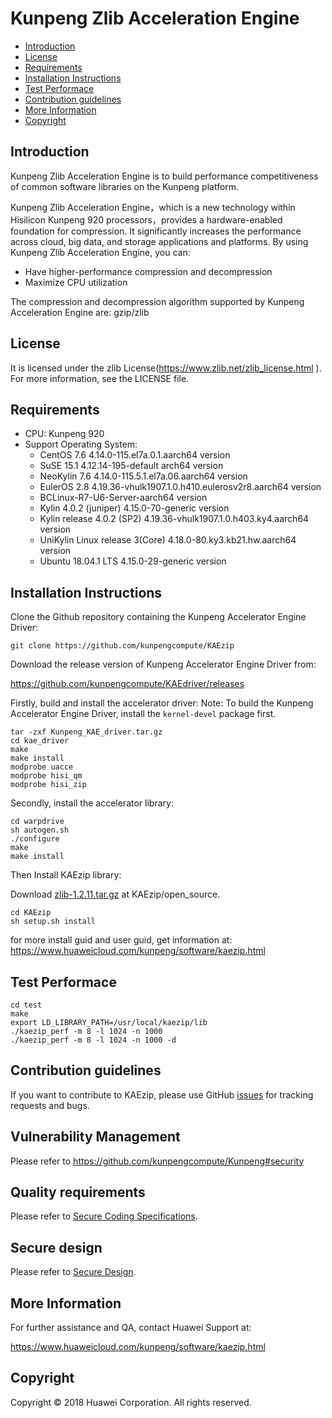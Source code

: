# Kunpeng Zlib Acceleration Engine

- [Introduction](#introduction)
- [License](#license)
- [Requirements](#requirements)
- [Installation Instructions](#installation-instructions)
- [Test Performace](#test-performace)
- [Contribution guidelines](#contribution-guidelines)
- [More Information](#more-information)
- [Copyright](#copyright)

## Introduction

Kunpeng Zlib Acceleration Engine is to build performance competitiveness of common software libraries on the Kunpeng platform.

Kunpeng Zlib Acceleration Engine，which is a new technology within Hisilicon Kunpeng 920 processors，provides a hardware-enabled foundation for  compression. It significantly increases the performance across cloud, big data, and storage applications and  platforms.  By using  Kunpeng Zlib Acceleration Engine, you can:

- Have higher-performance compression and decompression
- Maximize CPU utilization

The compression and decompression algorithm supported by Kunpeng Acceleration Engine are:  gzip/zlib 

## License

It is licensed under the zlib License(https://www.zlib.net/zlib_license.html ). For more information, see the LICENSE file. 

## Requirements

- CPU: Kunpeng 920 
- Support Operating System: 
  - CentOS 7.6  4.14.0-115.el7a.0.1.aarch64 version
  - SuSE 15.1 4.12.14-195-default arch64 version
  - NeoKylin 7.6 4.14.0-115.5.1.el7a.06.aarch64 version
  - EulerOS 2.8 4.19.36-vhulk1907.1.0.h410.eulerosv2r8.aarch64 version
  - BCLinux-R7-U6-Server-aarch64 version
  - Kylin 4.0.2 (juniper) 4.15.0-70-generic version
  - Kylin release 4.0.2 (SP2) 4.19.36-vhulk1907.1.0.h403.ky4.aarch64 version
  - UniKylin Linux release 3(Core)  4.18.0-80.ky3.kb21.hw.aarch64 version
  - Ubuntu 18.04.1 LTS 4.15.0-29-generic version   

## Installation Instructions

Clone the Github repository containing the Kunpeng Accelerator Engine Driver:

```
git clone https://github.com/kunpengcompute/KAEzip
```

Download the release version of Kunpeng Accelerator Engine Driver from:

<https://github.com/kunpengcompute/KAEdriver/releases> 

Firstly, build and install the accelerator driver:
Note: To build the Kunpeng Accelerator Engine Driver, install the `kernel-devel` package first.

```
tar -zxf Kunpeng_KAE_driver.tar.gz
cd kae_driver
make
make install
modprobe uacce
modprobe hisi_qm
modprobe hisi_zip
```

Secondly, install the accelerator library:

```
cd warpdrive
sh autogen.sh 
./configure 
make 
make install
```

Then Install KAEzip library:

Download [zlib-1.2.11.tar.gz](https://www.zlib.net/zlib-1.2.11.tar.gz) at KAEzip/open_source.

```
cd KAEzip
sh setup.sh install
```

for more install guid and user guid, get information at:
<https://www.huaweicloud.com/kunpeng/software/kaezip.html>

## Test Performace

```
cd test
make
export LD_LIBRARY_PATH=/usr/local/kaezip/lib
./kaezip_perf -m 8 -l 1024 -n 1000
./kaezip_perf -m 8 -l 1024 -n 1000 -d
```
## Contribution guidelines

If you want to contribute to KAEzip, please use GitHub [issues](https://github.com/kunpengcompute/KAEzip/issues/new) for tracking requests and bugs.

## Vulnerability Management
Please refer to https://github.com/kunpengcompute/Kunpeng#security

## Quality requirements
Please refer to [Secure Coding Specifications](https://github.com/kunpengcompute/Kunpeng/blob/master/security/SecureCoding.md).

## Secure design
Please refer to [Secure Design](https://github.com/kunpengcompute/Kunpeng/blob/master/security/SecureDesign.md).

## More Information

For further assistance and QA, contact Huawei Support at:

<https://www.huaweicloud.com/kunpeng/software/kaezip.html> 

## Copyright

Copyright © 2018 Huawei Corporation. All rights reserved.
